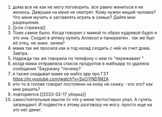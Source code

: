 1. дома все не как не могу поговорить. все равно жениться я не женюсь. Девушки на меня не смотрят. Кому нужен нищий человек? Что меня мучить и заставлять играть в семью? Дайте мне разрешение.
2. [[сон стрижка]]
3. Тоже самое было. Когда говорил с мамой то образ кудрявой будто я это она. Сходил в аптеку купить Аллахол и панкреатин . так же был её отец. не знаю. зачем?
4. мама так же просила как и год назад сходить с ней на счет дома. Завтра.
5. Надежда так же говорила по телефону с кем то "переживает "
6. когда мама отправляла список продуктов в wathsapp то удалила сообщения "Бауржану "почему?
7. я также скидывал маме на waths app  про Г3Т https://m.youtube.com/watch?v=SxCiYND1MZA
8. кто-то в голове говорит постоянно на кому не скажу - кто это? как мне решить?
9. повторяется [[2023-02-17 уборка]]
10. самостоятельные мысли то что у меня тестостерон упал. А гулять запрещают. И подвести к этому разговору не могу. просто еще на это нет денег.